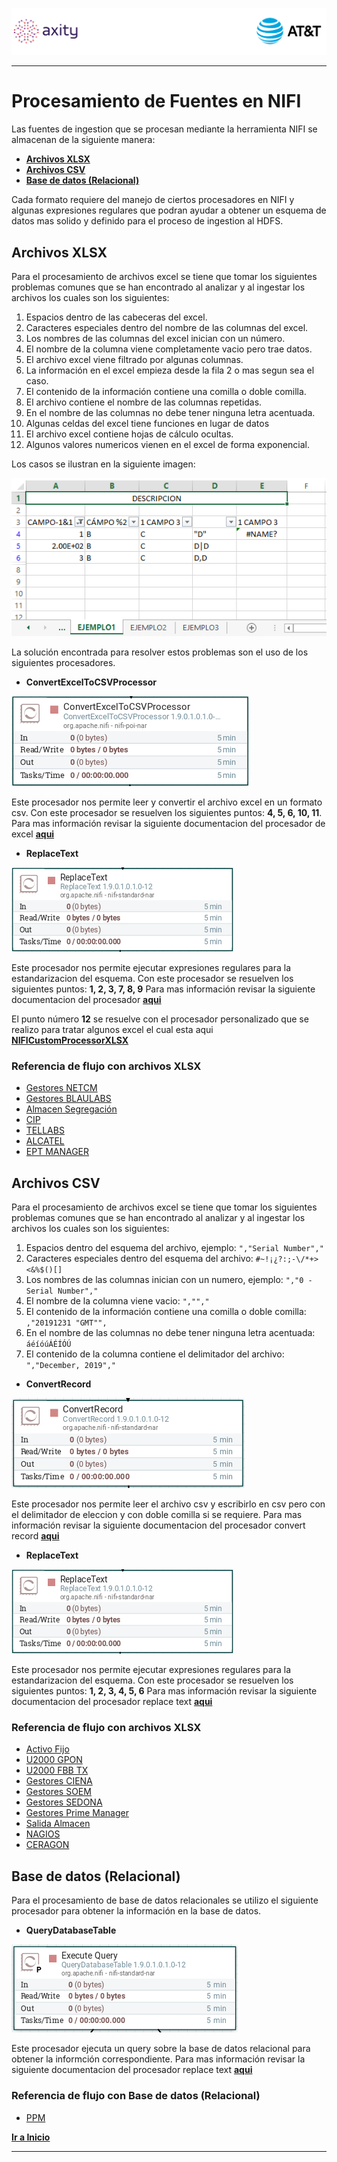 <a name="main"></a>  ![Encabezado](../RCI_DataProcessing/data-engineering/data-ingestion/Globales/NIFICustomProcessorXLSX/images/encabezado.png)

----

# Procesamiento de Fuentes en NIFI

Las fuentes de ingestion que se procesan mediante la herramienta NIFI se almacenan de la siguiente manera:

 * __[Archivos XLSX](#xlsx)__
 * __[Archivos CSV](#csv)__
 * __[Base de datos (Relacional)](#bd)__ 

Cada formato requiere del manejo de ciertos procesadores en NIFI y algunas expresiones regulares que podran ayudar a obtener un esquema de datos mas solido y definido para el proceso de ingestion al HDFS.

## <a name="xlsx"></a> Archivos XLSX

Para el procesamiento de archivos excel se tiene que tomar los siguientes problemas comunes que se han encontrado al analizar y al ingestar los archivos los cuales son los siguientes:

1.  Espacios dentro de las cabeceras del excel.
2.  Caracteres especiales dentro del nombre de las columnas del excel.
3.  Los nombres de las columnas del excel inician con un número.
4.  El nombre de la columna viene completamente vacio pero trae datos.
5.  El archivo excel viene filtrado por algunas columnas.
6.  La información en el excel empieza desde la fila 2 o mas segun sea el caso.
7.  El contenido de la información contiene una comilla o doble comilla.
8.  El archivo contiene el nombre de las columnas repetidas.
9.  En el nombre de las columnas no debe tener ninguna letra acentuada.
10. Algunas celdas del excel tiene funciones en lugar de datos
11. El archivo excel contiene hojas de cálculo ocultas.
12. Algunos valores numericos vienen en el excel de forma exponencial.  

Los casos se ilustran en la siguiente imagen:

![Ejemplo Excel](../RCI_DataProcessing/data-engineering/data-ingestion/Globales/NIFICustomProcessorXLSX/images/Ejemplo_Excel.png)

La solución encontrada para resolver estos problemas son el uso de los siguientes procesadores.

* __ConvertExcelToCSVProcessor__

![ConvertExcelToCSVProcessor](../RCI_DataProcessing/data-engineering/data-ingestion/Globales/NIFICustomProcessorXLSX/images/ProcesadorExcel.png)

Este procesador nos permite leer y convertir el archivo excel en un formato csv. 
Con este procesador se resuelven los siguientes puntos: __4, 5, 6, 10, 11__.
Para mas información revisar la siguiente documentacion del procesador de excel __[aqui](https://nifi.apache.org/docs/nifi-docs/components/org.apache.nifi/nifi-poi-nar/1.5.0/org.apache.nifi.processors.poi.ConvertExcelToCSVProcessor)__

* __ReplaceText__

![ReplaceText](../RCI_DataProcessing/data-engineering/data-ingestion/Globales/NIFICustomProcessorXLSX/images/ProcesadorReplace.png)

Este procesador nos permite ejecutar expresiones regulares para la estandarizacion del esquema.
Con este procesador se resuelven los siguientes puntos: __1, 2, 3, 7, 8, 9__
Para mas información revisar la siguiente documentacion del procesador  __[aqui](https://nifi.apache.org/docs/nifi-docs/components/org.apache.nifi/nifi-standard-nar/1.5.0/org.apache.nifi.processors.standard.ReplaceText/)__

El punto número __12__ se resuelve con el procesador personalizado que se realizo para tratar algunos excel el cual esta aqui __[NIFICustomProcessorXLSX](./data-engineering/data-ingestion/Globales/NIFICustomProcessorXLSX/README.md)__

### Referencia de flujo con archivos XLSX

* [Gestores NETCM](./data-engineering/data-ingestion/NETCM/README.md)
* [Gestores BLAULABS](./data-engineering/data-ingestion/Almacen/README.md)
* [Almacen Segregación](./data-engineering/data-ingestion/Almacen/README.md)
* [CIP](./data-engineering/data-ingestion/CIP/README.md)
* [TELLABS](./data-engineering/data-ingestion/TELLABS/README.md)
* [ALCATEL](./data-engineering/data-ingestion/ALCATEL/README.md)
* [EPT MANAGER](./data-engineering/data-ingestion/EPT_MANAGER/README.md)

## <a name="csv"></a> Archivos CSV

Para el procesamiento de archivos excel se tiene que tomar los siguientes problemas comunes que se han encontrado al analizar y al ingestar los archivos los cuales son los siguientes:

1.  Espacios dentro del esquema del archivo, ejemplo: ```","Serial Number","```
2.  Caracteres especiales dentro del esquema del archivo: ```#~!¡¿?:;-\/*+><&%$()[]```
3.  Los nombres de las columnas inician con un numero, ejemplo: ```","0 - Serial Number","```
4.  El nombre de la columna viene vacio: ```","","```
5.  El contenido de la información contiene una comilla o doble comilla: ```,"20191231 "GMT"",```
6.  En el nombre de las columnas no debe tener ninguna letra acentuada: ```áéíóúÁÉÍÓÚ```
7.  El contenido de la columna contiene el delimitador del archivo: ```","December, 2019","```

* __ConvertRecord__

![ConvertRecord](../RCI_DataProcessing/data-engineering/data-ingestion/Globales/NIFICustomProcessorXLSX/images/ProcesadorConvert.png)

Este procesador nos permite leer el archivo csv y escribirlo en csv pero con el delimitador de eleccion y con doble comilla si se requiere. 
Para mas información revisar la siguiente documentacion del procesador convert record __[aqui](https://nifi.apache.org/docs/nifi-docs/components/org.apache.nifi/nifi-standard-nar/1.6.0/org.apache.nifi.processors.standard.ConvertRecord/index.html)__

* __ReplaceText__

![ReplaceText](../RCI_DataProcessing/data-engineering/data-ingestion/Globales/NIFICustomProcessorXLSX/images/ProcesadorReplace.png)

Este procesador nos permite ejecutar expresiones regulares para la estandarizacion del esquema.
Con este procesador se resuelven los siguientes puntos: __1, 2, 3, 4, 5, 6__
Para mas información revisar la siguiente documentacion del procesador replace text  __[aqui](https://nifi.apache.org/docs/nifi-docs/components/org.apache.nifi/nifi-standard-nar/1.5.0/org.apache.nifi.processors.standard.ReplaceText/)__

### Referencia de flujo con archivos XLSX

* [Activo Fijo](./data-engineering/data-ingestion/ActivoFijo/README.md)
* [U2000 GPON](./data-engineering/data-ingestion/GPON/README.md)
* [U2000 FBB TX](./data-engineering/data-ingestion/FBBTX/README.md)
* [Gestores CIENA](./data-engineering/data-ingestion/CIENA/README.md)
* [Gestores SOEM](./data-engineering/data-ingestion/SOEM/README.md)
* [Gestores SEDONA](./data-engineering/data-ingestion/SEDONA/README.md)
* [Gestores Prime Manager](./data-engineering/data-ingestion/PRIME_MANAGER/README.md)
* [Salida Almacen](./data-engineering/data-ingestion/SalidaAlmacen/README.md)
* [NAGIOS](./data-engineering/data-ingestion/NAGIOS/README.md)
* [CERAGON](./data-engineering/data-ingestion/CERAGON/README.md)

## <a name="bd"></a> Base de datos (Relacional)

Para el procesamiento de base de datos relacionales se utilizo el siguiente procesador para obtener la información en la base de datos.

* __QueryDatabaseTable__

![ReplaceText](../RCI_DataProcessing/data-engineering/data-ingestion/Globales/NIFICustomProcessorXLSX/images/ProcesadorExecute.png)

Este procesador ejecuta un query sobre la base de datos relacional para obtener la informción correspondiente.
Para mas información revisar la siguiente documentacion del procesador replace text __[aqui](https://nifi.apache.org/docs/nifi-docs/components/org.apache.nifi/nifi-standard-nar/1.6.0/org.apache.nifi.processors.standard.QueryDatabaseTable/)__

### Referencia de flujo con Base de datos (Relacional)

* [PPM](./data-engineering/data-ingestion/PPM/README.md)


__[Ir a Inicio](#main)__

----